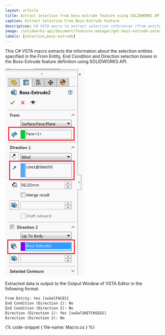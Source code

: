 ```yaml
---
layout: article
title: Extract selection from boss-extrude feature using SOLIDWORKS API
caption: Extract Selection From Boss-Extrude Feature
description: C# VSTA macro to extract selection references (from entity, end condition and direction references) from the selected boss-extrude feature using SOLIDWORKS API
image: /solidworks-api/document/features-manager/get-boss-extrude-selection/boss-extrude-property-page.png
labels: [selection,boss-extrude]
---
```

This C# VSTA macro extracts the information about the selection entities specified in the From Entity, End Condition and Direction selection boxes in the Boss-Extrude feature definition using SOLIDWORKS API.

![Boss-Extrude feature property manager page](boss-extrude-property-page.png)

Extracted data is output to the Output Window of VSTA Editor in the following format.

~~~
From Entity: Yes [swSelFACES]
End Condition (Direction 1): No
End Condition (Direction 2): No
Direction (Direction 1): Yes [swSelSKETCHSEGS]
Direction (Direction 2): No
~~~

{% code-snippet { file-name: Macro.cs } %}
